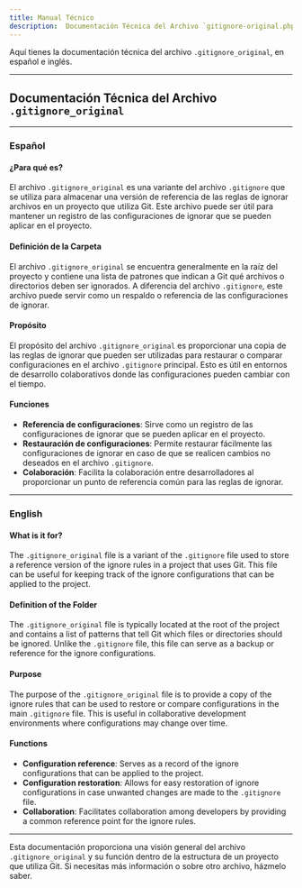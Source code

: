 ```yaml
---
title: Manual Técnico 
description:  Documentación Técnica del Archivo `gitignore-original.php`
---
```


Aquí tienes la documentación técnica del archivo `.gitignore_original`, en español e inglés.

---

## Documentación Técnica del Archivo `.gitignore_original`

---

### Español

#### ¿Para qué es?
El archivo `.gitignore_original` es una variante del archivo `.gitignore` que se utiliza para almacenar una versión de referencia de las reglas de ignorar archivos en un proyecto que utiliza Git. Este archivo puede ser útil para mantener un registro de las configuraciones de ignorar que se pueden aplicar en el proyecto.

#### Definición de la Carpeta
El archivo `.gitignore_original` se encuentra generalmente en la raíz del proyecto y contiene una lista de patrones que indican a Git qué archivos o directorios deben ser ignorados. A diferencia del archivo `.gitignore`, este archivo puede servir como un respaldo o referencia de las configuraciones de ignorar.

#### Propósito
El propósito del archivo `.gitignore_original` es proporcionar una copia de las reglas de ignorar que pueden ser utilizadas para restaurar o comparar configuraciones en el archivo `.gitignore` principal. Esto es útil en entornos de desarrollo colaborativos donde las configuraciones pueden cambiar con el tiempo.

#### Funciones
- **Referencia de configuraciones**: Sirve como un registro de las configuraciones de ignorar que se pueden aplicar en el proyecto.
- **Restauración de configuraciones**: Permite restaurar fácilmente las configuraciones de ignorar en caso de que se realicen cambios no deseados en el archivo `.gitignore`.
- **Colaboración**: Facilita la colaboración entre desarrolladores al proporcionar un punto de referencia común para las reglas de ignorar.

---

### English

#### What is it for?
The `.gitignore_original` file is a variant of the `.gitignore` file used to store a reference version of the ignore rules in a project that uses Git. This file can be useful for keeping track of the ignore configurations that can be applied to the project.

#### Definition of the Folder
The `.gitignore_original` file is typically located at the root of the project and contains a list of patterns that tell Git which files or directories should be ignored. Unlike the `.gitignore` file, this file can serve as a backup or reference for the ignore configurations.

#### Purpose
The purpose of the `.gitignore_original` file is to provide a copy of the ignore rules that can be used to restore or compare configurations in the main `.gitignore` file. This is useful in collaborative development environments where configurations may change over time.

#### Functions
- **Configuration reference**: Serves as a record of the ignore configurations that can be applied to the project.
- **Configuration restoration**: Allows for easy restoration of ignore configurations in case unwanted changes are made to the `.gitignore` file.
- **Collaboration**: Facilitates collaboration among developers by providing a common reference point for the ignore rules.

---

Esta documentación proporciona una visión general del archivo `.gitignore_original` y su función dentro de la estructura de un proyecto que utiliza Git. Si necesitas más información o sobre otro archivo, házmelo saber.